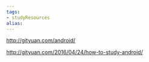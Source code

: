 ```yaml
---
tags: 
- studyResources 
alias:
---
```

http://gityuan.com/android/


http://gityuan.com/2016/04/24/how-to-study-android/